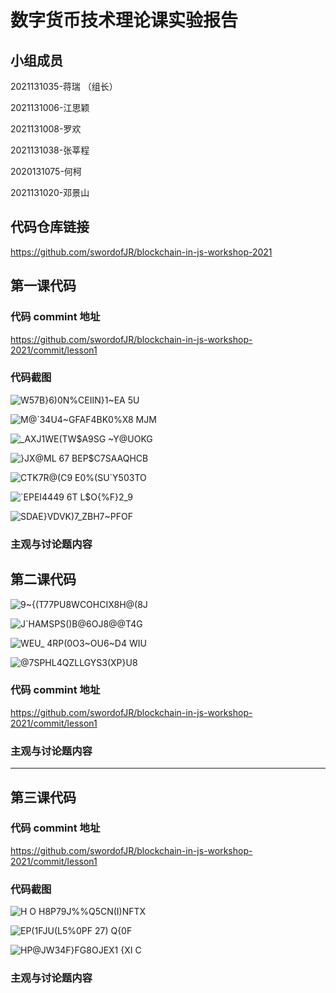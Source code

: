 # 数字货币技术理论课实验报告

## 小组成员
2021131035-蒋瑞 （组长）

2021131006-江思颖

2021131008-罗欢

2021131038-张莘程

2020131075-何柯

2021131020-邓景山


## 代码仓库链接
https://github.com/swordofJR/blockchain-in-js-workshop-2021

## 第一课代码


### 代码 commint 地址

https://github.com/swordofJR/blockchain-in-js-workshop-2021/commit/lesson1


### 代码截图
![W57B}6)0N%CEIIN}1~EA 5U](https://github.com/swordofJR/blockchain-in-js-workshop-2021/assets/97501231/a7f55da4-cf23-4b3c-8901-7a2d28b483c2)

![M@`34U4~GFAF4BK0%X8 MJM](https://github.com/swordofJR/blockchain-in-js-workshop-2021/assets/97501231/ce12bc18-53d2-422b-84d8-3dbaefa44ab1)

![_AXJ1WE(TW$A9SG ~Y@UOKG](https://github.com/swordofJR/blockchain-in-js-workshop-2021/assets/97501231/006acfb3-db20-4d20-90f2-77a5f05e5539)

![}JX@ML 67 BEP$C7SAAQHCB](https://github.com/swordofJR/blockchain-in-js-workshop-2021/assets/97501231/a2afc5d9-3ec7-4799-9e83-221c3ec644e8)

![CTK7R@(C9 E0%(SU`Y503TO](https://github.com/swordofJR/blockchain-in-js-workshop-2021/assets/97501231/e63e4843-b39e-4212-89f1-d82bc84a610c)

![`EPEI4449 6T L$O{%F}2_9](https://github.com/swordofJR/blockchain-in-js-workshop-2021/assets/97501231/8980d2d0-ef59-4732-9459-6b638ece2c84)

![SDAE}VDVK)7_ZB$H7~PF$OF](https://github.com/swordofJR/blockchain-in-js-workshop-2021/assets/97501231/c4274f4c-7792-4c62-a6e6-ed768110ae42)

### 主观与讨论题内容




## 第二课代码
![9~{(T77PU8WCOHCIX8H@(8J](https://github.com/swordofJR/blockchain-in-js-workshop-2021/assets/97501231/4edf0478-0581-44c5-a76d-fb01fa288874)

![$J$`HAMSPS()B@6OJ8@@T4G](https://github.com/swordofJR/blockchain-in-js-workshop-2021/assets/97501231/febfdc7c-5ad2-492d-9ab2-f3db93ea68db)

![WEU_ 4RP(0O3~OU6~D4 WIU](https://github.com/swordofJR/blockchain-in-js-workshop-2021/assets/97501231/7aac97a8-41b8-4ea4-a4e7-c0c7796bf2b5)

![@7S$PHL4QZLLGYS$3(XP}U8](https://github.com/swordofJR/blockchain-in-js-workshop-2021/assets/97501231/2465d634-3a57-4040-b947-29278f2c9689)

### 代码 commint 地址
https://github.com/swordofJR/blockchain-in-js-workshop-2021/commit/lesson1



### 主观与讨论题内容

---


## 第三课代码


### 代码 commint 地址
https://github.com/swordofJR/blockchain-in-js-workshop-2021/commit/lesson1


### 代码截图
![H O H8P79J%%Q5CN(I)NFTX](https://github.com/swordofJR/blockchain-in-js-workshop-2021/assets/97501231/9d1267b3-05e9-4af8-8dc3-a5215349f563)

![EP(1FJU(L5%0PF 27) Q{0F](https://github.com/swordofJR/blockchain-in-js-workshop-2021/assets/97501231/a179dd81-595d-4cb2-93a8-d548a926df84)

![HP@JW34F}FG8OJEX1 {XI C](https://github.com/swordofJR/blockchain-in-js-workshop-2021/assets/97501231/0cf896c2-2a84-4e23-8e43-da6efa1979cd)

### 主观与讨论题内容

